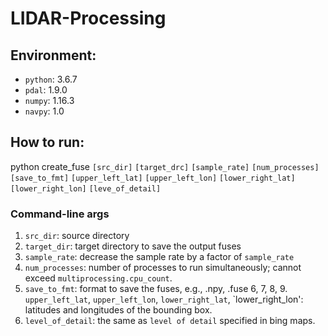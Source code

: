 # LIDAR-Processing

## Environment:
* `python`: 3.6.7
* `pdal`: 1.9.0
* `numpy`: 1.16.3
* `navpy`: 1.0
  
## How to run:
python create_fuse `[src_dir]` `[target_drc]` `[sample_rate]` `[num_processes]` `[save_to_fmt]` `[upper_left_lat]` `[upper_left_lon]` `[lower_right_lat]` `[lower_right_lon]` `[leve_of_detail]`

### Command-line args
1. `src_dir`: source directory
2. `target_dir`: target directory to save the output fuses
3. `sample_rate`: decrease the sample rate by a factor of `sample_rate`
4. `num_processes`: number of processes to run simultaneously; cannot exceed `multiprocessing.cpu_count`.
5. `save_to_fmt`: format to save the fuses, e.g., .npy, .fuse
6, 7, 8, 9. `upper_left_lat`, `upper_left_lon`, `lower_right_lat`, `lower_right_lon': latitudes and longitudes of the bounding box.
10. `level_of_detail`: the same as `level of detail` specified in bing maps.


